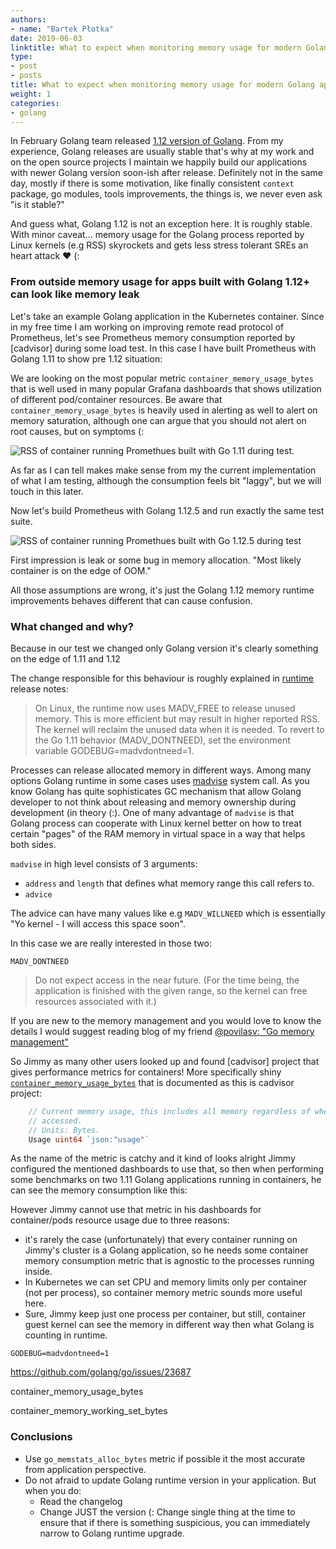 ```yaml
---
authors:
- name: "Bartek Płotka"
date: 2019-06-03
linktitle: What to expect when monitoring memory usage for modern Golang application
type:
- post 
- posts
title: What to expect when monitoring memory usage for modern Golang application.
weight: 1
categories:
- golang
---
```


In February Golang team released [1.12 version of Golang](https://golang.org/doc/go1.12). From my experience, Golang releases are usually stable that's
why at my work and on the open source projects I maintain we happily build our applications with newer Golang version soon-ish after release.
Definitely not in the same day, mostly if there is some motivation, like finally consistent `context` package, go modules, tools improvements, the things is,
we never even ask "is it stable?"

And guess what, Golang 1.12 is not an exception here. It is roughly stable. 
With minor caveat... memory usage for the Golang process reported by Linux kernels (e.g RSS) 
skyrockets and gets less stress tolerant SREs an heart attack :heart: (: 

### From outside memory usage for apps built with Golang 1.12+ can look like memory leak

Let's take an example Golang application in the Kubernetes container. Since in my free time I am working on improving remote read protocol of Prometheus, let's see Prometheus memory consumption 
reported by [cadvisor] during some load test. In this case I have built Prometheus with Golang 1.11 to show pre 1.12 situation:

We are looking on the most popular metric `container_memory_usage_bytes` that is well used in many popular Grafana dashboards that shows utilization of different pod/container resources. 
Be aware that `container_memory_usage_bytes` is heavily used in alerting as well to alert on memory saturation, although one can argue that you should not alert on root causes, but on symptoms (:

![RSS of container running Promethues built with Go 1.11 during test.](/images/blog/go-memory-monitoring/1.png)

As far as I can tell makes make sense from my the current implementation of what I am testing, although the consumption feels bit "laggy", but we will touch in this later.

Now let's build Prometheus with Golang 1.12.5 and run exactly the same test suite.

![RSS of container running Promethues built with Go 1.12.5 during test](/images/blog/go-memory-monitoring/2.png)

First impression is leak or some bug in memory allocation. "Most likely container is on the edge of OOM."

All those assumptions are wrong, it's just the Golang 1.12 memory runtime improvements behaves different that can cause confusion.

### What changed and why?

Because in our test we changed only Golang version it's clearly something on the edge of 1.11 and 1.12

The change responsible for this behaviour is roughly explained in [runtime](https://golang.org/doc/go1.12#runtime) release notes:

> On Linux, the runtime now uses MADV_FREE to release unused memory. This is more efficient but may result in higher reported RSS. The kernel will reclaim the unused data when it is needed. To revert to the Go 1.11 behavior (MADV_DONTNEED), set the environment variable GODEBUG=madvdontneed=1.

Processes can release allocated memory in different ways. Among many options Golang runtime in some cases uses [madvise](http://man7.org/linux/man-pages/man2/madvise.2.html) system call.
As you know Golang has quite sophisticates GC mechanism that allow Golang developer to not think about releasing and memory ownership during development (in theory (:). One of many advantage 
of `madvise` is that Golang process can cooperate with Linux kernel better on how to treat certain "pages" of the RAM memory in virtual space in a way that helps both sides.

`madvise` in high level consists of 3 arguments:

* `address` and `length` that defines what memory range this call refers to.
* `advice`

The advice can have many values like e.g `MADV_WILLNEED` which is essentially "Yo kernel - I will access this space soon".

In this case we are really interested in those two:

`MADV_DONTNEED`

> Do not expect access in the near future. (For the time being, the application is finished with the given range, so the kernel can free resources associated with it.)


If you are new to the memory management and you would love to know the details I would suggest reading blog of my friend [@povilasv: "Go memory management"](https://povilasv.me/go-memory-management/)


So Jimmy as many other users looked up and found [cadvisor] project that gives performance metrics for containers! More specifically shiny [`container_memory_usage_bytes`](https://github.com/google/cadvisor/blob/da29418c31e5d4d0f33640aeafa7c5487f039630/info/v1/container.go#L342) that is documented
as this is cadvisor project:

```go
	// Current memory usage, this includes all memory regardless of when it was
	// accessed.
	// Units: Bytes.
	Usage uint64 `json:"usage"`
``` 

As the name of the metric is catchy and it kind of looks alright Jimmy configured the mentioned dashboards to use that, so then when performing some benchmarks on two 1.11 Golang applications running in containers, he can
see the memory consumption like this:



However Jimmy cannot use that metric in his dashboards for container/pods resource usage due to three reasons:
* it's rarely the case (unfortunately) that every container running on Jimmy's cluster is a Golang application, so he needs some container memory consumption metric that is agnostic to the processes running inside. 
* In Kubernetes we can set CPU and memory limits only per container (not per process), so container memory metric sounds more useful here.
* Sure, Jimmy keep just one process per container, but still, container guest kernel can see the memory in different way then what Golang is counting in runtime. 






`GODEBUG=madvdontneed=1`

https://github.com/golang/go/issues/23687


container_memory_usage_bytes

container_memory_working_set_bytes


### Conclusions

* Use `go_memstats_alloc_bytes` metric if possible it the most accurate from application perspective.
* Do not afraid to update Golang runtime version in your application. But when you do:
  * Read the changelog
  * Change JUST the version (: Change single thing at the time to ensure that if there is something suspicious, you can immediately narrow to Golang runtime upgrade.
  
